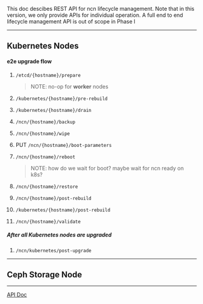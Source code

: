 This doc descibes REST API for ncn lifecycle management. Note that in this version, we only provide APIs for individual operation. A full end to end lifecycle management API is out of scope in Phase I

---

## Kubernetes Nodes

#### e2e upgrade flow

1. `/etcd/{hostname}/prepare`
   > NOTE: no-op for **worker** nodes
1. `/kubernetes/{hostname}/pre-rebuild`
1. `/kubernetes/{hostname}/drain`
1. `/ncn/{hostname}/backup`
1. `/ncn/{hostname}/wipe`
1. PUT `/ncn/{hostname}/boot-parameters`
1. `/ncn/{hostname}/reboot`

   > NOTE: how do we wait for boot? maybe wait for ncn ready on k8s?

1. `/ncn/{hostname}/restore`
1. `/ncn/{hostname}/post-rebuild`
1. `/kubernetes/{hostname}/post-rebuild`
1. `/ncn/{hostname}/validate`

##### After all Kubernetes nodes are upgraded

1. `/ncn/kubernetes/post-upgrade`

---

## Ceph Storage Node

---

[API Doc](swagger.md)
